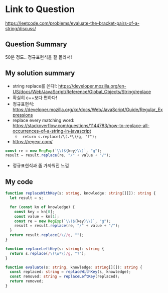 # Link to Question

https://leetcode.com/problems/evaluate-the-bracket-pairs-of-a-string/discuss/

## Question Summary

50분 정도.. 정규표현식을 잘 몰라서!

## My solution summary

- string replace를 쓴다!: https://developer.mozilla.org/en-US/docs/Web/JavaScript/Reference/Global_Objects/String/replace
- 확실히 c++보다 편하다!
- 정규표현식: https://developer.mozilla.org/ko/docs/Web/JavaScript/Guide/Regular_Expressions
- replace every matching word: https://stackoverflow.com/questions/1144783/how-to-replace-all-occurrences-of-a-string-in-javascript
  - ` return s.replace(/\(.*\)/g, "?");`
- https://regexr.com/

```typescript
const re = new RegExp(`\\(${key}\\)`, "g");
result = result.replace(re, "/" + value + "/");
```

- 정규표현식과 좀 가까워진 느낌

## My code

```typescript
function replaceWithKey(s: string, knowledge: string[][]): string {
  let result = s;

  for (const kn of knowledge) {
    const key = kn[0];
    const value = kn[1];
    const re = new RegExp(`\\(${key}\\)`, "g");
    result = result.replace(re, "/" + value + "/");
  }
  return result.replace(/\//g, "");
}

function replaceLeftKey(s: string): string {
  return s.replace(/\(\w*\)/g, "?");
}

function evaluate(s: string, knowledge: string[][]): string {
  const replaced: string = replaceWithKey(s, knowledge);
  const removed: string = replaceLeftKey(replaced);
  return removed;
}
```

